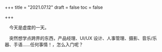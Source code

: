 +++
title = "2021.07.12"
draft = false
toc = false

+++



&emsp;今天是虚度的一天。

&emsp;突然想学点跨界的东西，产品经理、UI/UX 设计、人事管理、摄影、音乐/乐器、手语......任何事情！，怎么入门呢？

